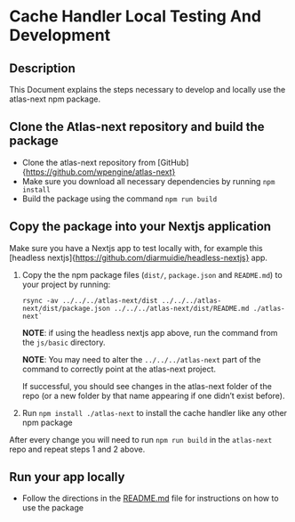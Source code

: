 # Cache Handler Local Testing And Development

## Description
This Document explains the steps necessary to develop and locally use the atlas-next npm package.

## Clone the Atlas-next repository and build the package
- Clone the atlas-next repository from [GitHub]{https://github.com/wpengine/atlas-next}
- Make sure you download all necessary dependencies by running `npm install`
- Build the package using the command `npm run build`

## Copy the package into your Nextjs application
Make sure you have a Nextjs app to test locally with, for example this [headless nextjs]{https://github.com/diarmuidie/headless-nextjs} app.

1. Copy the the npm package files (`dist/`, `package.json` and `README.md`) to your project by running:
   ```
   rsync -av ../../../atlas-next/dist ../../../atlas-next/dist/package.json ../../../atlas-next/dist/README.md ./atlas-next`
   ```
   **NOTE**: if using the headless nextjs app above, run the command from the `js/basic` directory.

   **NOTE**: You may need to alter the `../../../atlas-next` part of the command to correctly point at the atlas-next project.
   
   If successful, you should see changes in the atlas-next folder of the repo (or a new folder by that name appearing if one didn’t exist before).
2. Run `npm install ./atlas-next` to install the cache handler like any other npm package

After every change you will need to run `npm run build` in the `atlas-next` repo and repeat steps 1 and 2 above.

## Run your app locally
- Follow the directions in the [README.md](README.md) file for instructions on how to use the package
